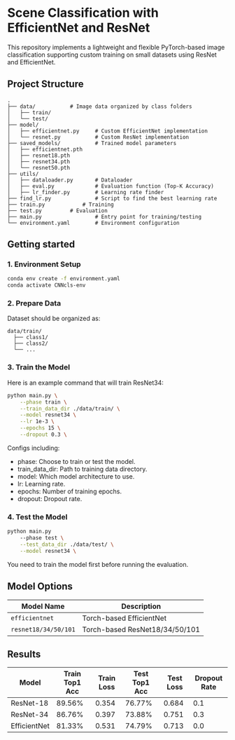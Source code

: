 # Scene Classification with EfficientNet and ResNet

This repository implements a lightweight and flexible PyTorch-based image classification supporting custom training on small datasets using ResNet and EfficientNet.

## Project Structure

```
.
├── data/			# Image data organized by class folders
│   ├── train/           
│   └── test/           
├── model/
│   ├── efficientnet.py  	# Custom EfficientNet implementation
│   └── resnet.py        	# Custom ResNet implementation
├── saved_models/        	# Trained model parameters
│   ├── efficientnet.pth
│   ├── resnet18.pth
│   ├── resnet34.pth
│   └── resnet50.pth
├── utils/
│   ├── dataloader.py    	# Dataloader
│   ├── eval.py          	# Evaluation function (Top-K Accuracy)
│   ├── lr_finder.py     	# Learning rate finder
├── find_lr.py           	# Script to find the best learning rate
├── train.py			# Training
├── test.py			# Evaluation
├── main.py              	# Entry point for training/testing
└── environment.yaml		# Environment configuration
```

## Getting started

### 1. Environment Setup

```bash
conda env create -f environment.yaml
conda activate CNNcls-env
```

### 2. Prepare Data

Dataset should be organized as:

```
data/train/
  ├── class1/
  ├── class2/
  └── ...
```

### 3. Train the Model

Here is an example command that will train ResNet34:

```bash
python main.py \
	--phase train \
	--train_data_dir ./data/train/ \
	--model resnet34 \
	--lr 1e-3 \
	--epochs 15 \
	--dropout 0.3 \
```

Configs including: 

* phase: Choose to train or test the model. 
* train_data_dir: Path to training data directory.
* model: Which model architecture to use.
* lr: Learning rate.
* epochs: Number of training epochs.
* dropout: Dropout rate.

### 4. Test the Model

```bash
python main.py
	--phase test \
	--test_data_dir ./data/test/ \
	--model resnet34 \
```

You need to train the model first before running the evaluation.

## Model Options

| Model Name           | Description                    |
| -------------------- |--------------------------------|
| `efficientnet`       | Torch-based EfficientNet       |
| `resnet18/34/50/101` | Torch-based ResNet18/34/50/101 |

## Results

| Model             | Train Top1 Acc | Train Loss | Test Top1 Acc | Test Loss | Dropout Rate |
|------------------|------------------|------------------|------------------|------------------|------------------|
| ResNet-18        | 89.56% | 0.354  | 76.77% | 0.684 | 0.1 |
| ResNet-34 | 86.76% | 0.397 | 73.88% | 0.751 | 0.3 |
| EfficientNet | 81.33% | 0.531 | 74.79% | 0.713 | 0.0 |